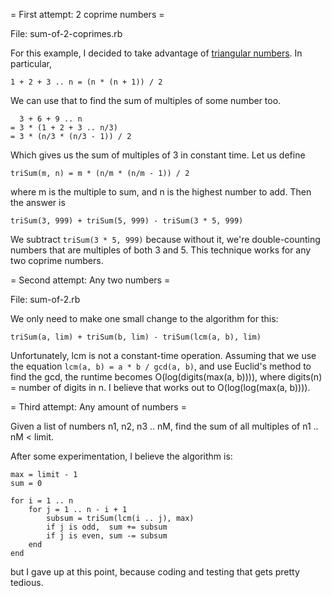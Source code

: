 = First attempt: 2 coprime numbers =

File: sum-of-2-coprimes.rb

For this example, I decided to take advantage of [triangular numbers](https://en.wikipedia.org/wiki/Triangular_number).
In particular,

    1 + 2 + 3 .. n = (n * (n + 1)) / 2

We can use that to find the sum of multiples of some number too.

      3 + 6 + 9 .. n
    = 3 * (1 + 2 + 3 .. n/3)
    = 3 * (n/3 * (n/3 - 1)) / 2

Which gives us the sum of multiples of 3 in constant time. Let us define

    triSum(m, n) = m * (n/m * (n/m - 1)) / 2

where m is the multiple to sum, and n is the highest number to add. Then the answer is

    triSum(3, 999) + triSum(5, 999) - triSum(3 * 5, 999)

We subtract `triSum(3 * 5, 999)` because without it, we're double-counting numbers that
are multiples of both 3 and 5. This technique works for any two coprime numbers.

= Second attempt: Any two numbers =

File: sum-of-2.rb

We only need to make one small change to the algorithm for this:

    triSum(a, lim) + triSum(b, lim) - triSum(lcm(a, b), lim)

Unfortunately, lcm is not a constant-time operation. Assuming that we use the equation
`lcm(a, b) = a * b / gcd(a, b)`, and use Euclid's method to find the gcd, the runtime
becomes O(log(digits(max(a, b)))), where digits(n) = number of digits in n. I believe
that works out to O(log(log(max(a, b)))).

= Third attempt: Any amount of numbers =

Given a list of numbers n1, n2, n3 .. nM, find the sum of all multiples of n1 .. nM < limit.

After some experimentation, I believe the algorithm is:

    max = limit - 1
    sum = 0

    for i = 1 .. n
        for j = 1 .. n - i + 1
    		subsum = triSum(lcm(i .. j), max)
    		if j is odd,  sum += subsum
    		if j is even, sum -= subsum
    	end
    end

but I gave up at this point, because coding and testing that gets pretty tedious.
